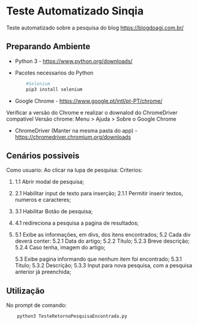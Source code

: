 # Teste Automatizado Sinqia

Teste automatizado sobre a pesquisa do blog https://blogdoagi.com.br/


## Preparando Ambiente

* Python 3
        - https://www.python.org/downloads/

* Pacotes necessarios do Python
    ```sh
        #Selenium
        pip3 install selenium
    ```

* Google Chrome
        - https://www.google.pt/intl/pt-PT/chrome/

Verificar a versão do Chrome e realizar o downalod do ChromeDriver compatível
Versão chrome: Menu > Ajuda > Sobre o Google Chrome 

* ChromeDriver (Manter na mesma pasta do app)
        - https://chromedriver.chromium.org/downloads



## Cenários possiveis

Como usuario: Ao clicar na lupa de pesquisa:
Criterios:

1) 
    1.1 Abrir modal de pesquisa;
2) 
    2.1 Habilitar input de texto para inserção;
        2.1.1 Permitir inserir textos, numeros e caracteres;
3)
    3.1 Habilitar Botão de pesquisa;
4)
    4.1 redireciona a pesquisa a pagina de resultados;
5)
    5.1 Exibe as informações, em divs, dos itens encontrados;
    5.2 Cada div deverá conter:
        5.2.1 Data do artigo;
        5.2.2 Titulo;
        5.2.3 Breve descrição;
        5.2.4 Caso tenha, imagem do artigo;
        
    5.3 Exibe pagina informando que nenhum item foi encontrado;
        5.3.1 Titulo;
        5.3.2 Descrição;
        5.3.3 Input para nova pesquisa, com a pesquisa anterior já preenchida;


## Utilização

No prompt de comando:
```sh
    python3 TesteRetornoPesquisaEncontrada.py
```